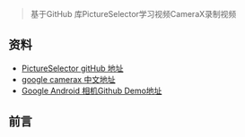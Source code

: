 >基于GitHub 库PictureSelector学习视频CameraX录制视频
## 资料
* [PictureSelector gitHub 地址](https://github.com/LuckSiege/PictureSelector) 
* [google camerax 中文地址](https://developer.android.google.cn/training/camerax)
* [Google Android 相机Github Demo地址](https://github.com/android/camera-samples) 
## 前言 
> 